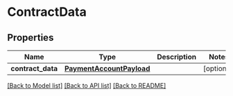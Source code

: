# ContractData

## Properties
Name | Type | Description | Notes
------------ | ------------- | ------------- | -------------
**contract_data** | [**PaymentAccountPayload**](PaymentAccountPayload.md) |  | [optional] 

[[Back to Model list]](../README.md#documentation-for-models) [[Back to API list]](../README.md#documentation-for-api-endpoints) [[Back to README]](../README.md)


